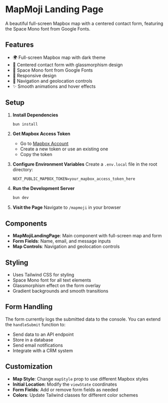 # MapMoji Landing Page

A beautiful full-screen Mapbox map with a centered contact form, featuring the Space Mono font from Google Fonts.

## Features

- 🌍 Full-screen Mapbox map with dark theme
- 📝 Centered contact form with glassmorphism design
- 🎨 Space Mono font from Google Fonts
- 📱 Responsive design
- 🎯 Navigation and geolocation controls
- ✨ Smooth animations and hover effects

## Setup

1. **Install Dependencies**

   ```bash
   bun install
   ```

2. **Get Mapbox Access Token**

   - Go to [Mapbox Account](https://account.mapbox.com/access-tokens/)
   - Create a new token or use an existing one
   - Copy the token

3. **Configure Environment Variables**
   Create a `.env.local` file in the root directory:

   ```env
   NEXT_PUBLIC_MAPBOX_TOKEN=your_mapbox_access_token_here
   ```

4. **Run the Development Server**

   ```bash
   bun dev
   ```

5. **Visit the Page**
   Navigate to `/mapmoji` in your browser

## Components

- **MapMojiLandingPage**: Main component with full-screen map and form
- **Form Fields**: Name, email, and message inputs
- **Map Controls**: Navigation and geolocation controls

## Styling

- Uses Tailwind CSS for styling
- Space Mono font for all text elements
- Glassmorphism effect on the form overlay
- Gradient backgrounds and smooth transitions

## Form Handling

The form currently logs the submitted data to the console. You can extend the `handleSubmit` function to:

- Send data to an API endpoint
- Store in a database
- Send email notifications
- Integrate with a CRM system

## Customization

- **Map Style**: Change `mapStyle` prop to use different Mapbox styles
- **Initial Location**: Modify the `viewState` coordinates
- **Form Fields**: Add or remove form fields as needed
- **Colors**: Update Tailwind classes for different color schemes
